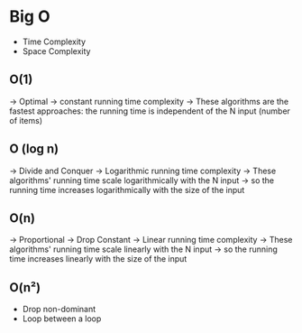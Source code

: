 # Big O

- Time Complexity
- Space Complexity

## O(1)

-> Optimal
-> constant running time complexity
-> These algorithms are the fastest approaches: the running time is independent of the N input (number of items)

## O (log n)

-> Divide and Conquer
-> Logarithmic running time complexity
-> These algorithms' running time scale logarithmically with the N input
-> so the running time increases logarithmically with the size of the input

## O(n)

-> Proportional
-> Drop Constant
-> Linear running time complexity
-> These algorithms' running time scale linearly with the N input
-> so the running time increases linearly with the size of the input

## O(n²)

- Drop non-dominant
- Loop between a loop
